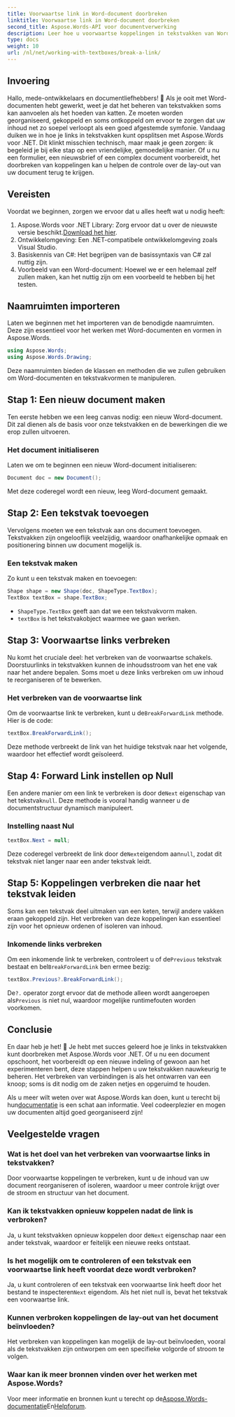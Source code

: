```yaml
---
title: Voorwaartse link in Word-document doorbreken
linktitle: Voorwaartse link in Word-document doorbreken
second_title: Aspose.Words-API voor documentverwerking
description: Leer hoe u voorwaartse koppelingen in tekstvakken van Word-documenten kunt opsplitsen met Aspose.Words voor .NET. Volg onze gids voor een soepelere documentbeheerervaring.
type: docs
weight: 10
url: /nl/net/working-with-textboxes/break-a-link/
---
```


## Invoering

Hallo, mede-ontwikkelaars en documentliefhebbers! 🌟 Als je ooit met Word-documenten hebt gewerkt, weet je dat het beheren van tekstvakken soms kan aanvoelen als het hoeden van katten. Ze moeten worden georganiseerd, gekoppeld en soms ontkoppeld om ervoor te zorgen dat uw inhoud net zo soepel verloopt als een goed afgestemde symfonie. Vandaag duiken we in hoe je links in tekstvakken kunt opsplitsen met Aspose.Words voor .NET. Dit klinkt misschien technisch, maar maak je geen zorgen: ik begeleid je bij elke stap op een vriendelijke, gemoedelijke manier. Of u nu een formulier, een nieuwsbrief of een complex document voorbereidt, het doorbreken van koppelingen kan u helpen de controle over de lay-out van uw document terug te krijgen.

## Vereisten

Voordat we beginnen, zorgen we ervoor dat u alles heeft wat u nodig heeft:

1.  Aspose.Words voor .NET Library: Zorg ervoor dat u over de nieuwste versie beschikt.[Download het hier](https://releases.aspose.com/words/net/).
2. Ontwikkelomgeving: Een .NET-compatibele ontwikkelomgeving zoals Visual Studio.
3. Basiskennis van C#: Het begrijpen van de basissyntaxis van C# zal nuttig zijn.
4. Voorbeeld van een Word-document: Hoewel we er een helemaal zelf zullen maken, kan het nuttig zijn om een voorbeeld te hebben bij het testen.

## Naamruimten importeren

Laten we beginnen met het importeren van de benodigde naamruimten. Deze zijn essentieel voor het werken met Word-documenten en vormen in Aspose.Words.

```csharp
using Aspose.Words;
using Aspose.Words.Drawing;
```

Deze naamruimten bieden de klassen en methoden die we zullen gebruiken om Word-documenten en tekstvakvormen te manipuleren.

## Stap 1: Een nieuw document maken

Ten eerste hebben we een leeg canvas nodig: een nieuw Word-document. Dit zal dienen als de basis voor onze tekstvakken en de bewerkingen die we erop zullen uitvoeren.

### Het document initialiseren

Laten we om te beginnen een nieuw Word-document initialiseren:

```csharp
Document doc = new Document();
```

Met deze coderegel wordt een nieuw, leeg Word-document gemaakt.

## Stap 2: Een tekstvak toevoegen

Vervolgens moeten we een tekstvak aan ons document toevoegen. Tekstvakken zijn ongelooflijk veelzijdig, waardoor onafhankelijke opmaak en positionering binnen uw document mogelijk is.

### Een tekstvak maken

Zo kunt u een tekstvak maken en toevoegen:

```csharp
Shape shape = new Shape(doc, ShapeType.TextBox);
TextBox textBox = shape.TextBox;
```

- `ShapeType.TextBox` geeft aan dat we een tekstvakvorm maken.
- `textBox` is het tekstvakobject waarmee we gaan werken.

## Stap 3: Voorwaartse links verbreken

Nu komt het cruciale deel: het verbreken van de voorwaartse schakels. Doorstuurlinks in tekstvakken kunnen de inhoudsstroom van het ene vak naar het andere bepalen. Soms moet u deze links verbreken om uw inhoud te reorganiseren of te bewerken.

### Het verbreken van de voorwaartse link

 Om de voorwaartse link te verbreken, kunt u de`BreakForwardLink` methode. Hier is de code:

```csharp
textBox.BreakForwardLink();
```

Deze methode verbreekt de link van het huidige tekstvak naar het volgende, waardoor het effectief wordt geïsoleerd.

## Stap 4: Forward Link instellen op Null

 Een andere manier om een link te verbreken is door de`Next` eigenschap van het tekstvak`null`. Deze methode is vooral handig wanneer u de documentstructuur dynamisch manipuleert.

### Instelling naast Nul

```csharp
textBox.Next = null;
```

 Deze coderegel verbreekt de link door de`Next`eigendom aan`null`, zodat dit tekstvak niet langer naar een ander tekstvak leidt.

## Stap 5: Koppelingen verbreken die naar het tekstvak leiden

Soms kan een tekstvak deel uitmaken van een keten, terwijl andere vakken eraan gekoppeld zijn. Het verbreken van deze koppelingen kan essentieel zijn voor het opnieuw ordenen of isoleren van inhoud.

### Inkomende links verbreken

 Om een inkomende link te verbreken, controleert u of de`Previous` tekstvak bestaat en bel`BreakForwardLink` ben ermee bezig:

```csharp
textBox.Previous?.BreakForwardLink();
```

 De`?.` operator zorgt ervoor dat de methode alleen wordt aangeroepen als`Previous` is niet nul, waardoor mogelijke runtimefouten worden voorkomen.

## Conclusie

En daar heb je het! 🎉 Je hebt met succes geleerd hoe je links in tekstvakken kunt doorbreken met Aspose.Words voor .NET. Of u nu een document opschoont, het voorbereidt op een nieuwe indeling of gewoon aan het experimenteren bent, deze stappen helpen u uw tekstvakken nauwkeurig te beheren. Het verbreken van verbindingen is als het ontwarren van een knoop; soms is dit nodig om de zaken netjes en opgeruimd te houden. 

 Als u meer wilt weten over wat Aspose.Words kan doen, kunt u terecht bij hun[documentatie](https://reference.aspose.com/words/net/) is een schat aan informatie. Veel codeerplezier en mogen uw documenten altijd goed georganiseerd zijn!

## Veelgestelde vragen

### Wat is het doel van het verbreken van voorwaartse links in tekstvakken?

Door voorwaartse koppelingen te verbreken, kunt u de inhoud van uw document reorganiseren of isoleren, waardoor u meer controle krijgt over de stroom en structuur van het document.

### Kan ik tekstvakken opnieuw koppelen nadat de link is verbroken?

 Ja, u kunt tekstvakken opnieuw koppelen door de`Next` eigenschap naar een ander tekstvak, waardoor er feitelijk een nieuwe reeks ontstaat.

### Is het mogelijk om te controleren of een tekstvak een voorwaartse link heeft voordat deze wordt verbroken?

 Ja, u kunt controleren of een tekstvak een voorwaartse link heeft door het bestand te inspecteren`Next` eigendom. Als het niet null is, bevat het tekstvak een voorwaartse link.

### Kunnen verbroken koppelingen de lay-out van het document beïnvloeden?

Het verbreken van koppelingen kan mogelijk de lay-out beïnvloeden, vooral als de tekstvakken zijn ontworpen om een specifieke volgorde of stroom te volgen.

### Waar kan ik meer bronnen vinden over het werken met Aspose.Words?

 Voor meer informatie en bronnen kunt u terecht op de[Aspose.Words-documentatie](https://reference.aspose.com/words/net/)En[Helpforum](https://forum.aspose.com/c/words/8).